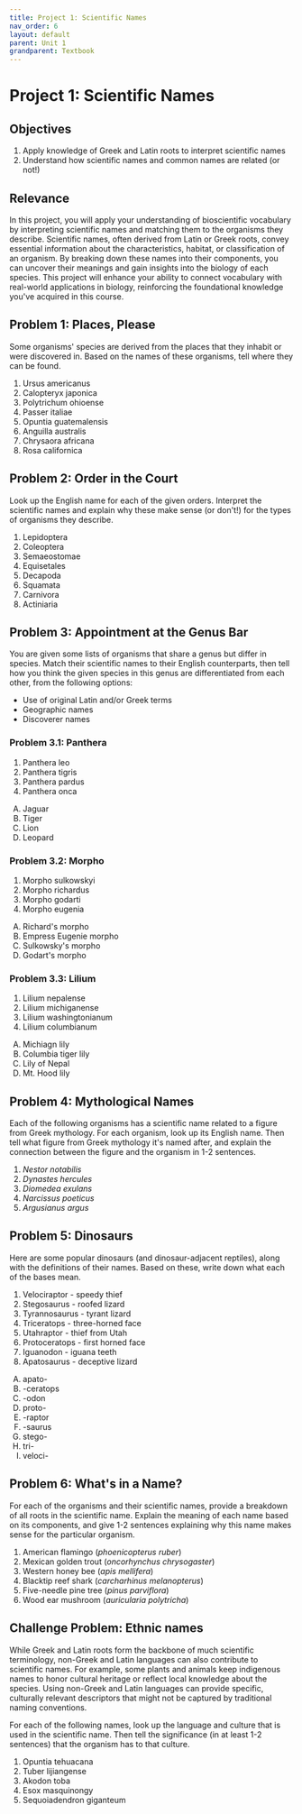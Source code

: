```yaml
---
title: Project 1: Scientific Names
nav_order: 6
layout: default
parent: Unit 1
grandparent: Textbook
---
```


# Project 1: Scientific Names

## Objectives

1. Apply knowledge of Greek and Latin roots to interpret scientific names
2. Understand how scientific names and common names are related (or not!)

## Relevance

In this project, you will apply your understanding of bioscientific vocabulary by interpreting scientific names and matching them to the organisms they describe. Scientific names, often derived from Latin or Greek roots, convey essential information about the characteristics, habitat, or classification of an organism. By breaking down these names into their components, you can uncover their meanings and gain insights into the biology of each species. This project will enhance your ability to connect vocabulary with real-world applications in biology, reinforcing the foundational knowledge you've acquired in this course.

## Problem 1: Places, Please

Some organisms' species are derived from the places that they inhabit or were discovered in. Based on the names of these organisms, tell where they can be found.

1. Ursus americanus
2. Calopteryx japonica
3. Polytrichum ohioense
4. Passer italiae
5. Opuntia guatemalensis
6. Anguilla australis
7. Chrysaora africana
8. Rosa californica

## Problem 2: Order in the Court

Look up the English name for each of the given orders. Interpret the scientific names and explain why these make sense (or don't!) for the types of organisms they describe.

1. Lepidoptera
2. Coleoptera
3. Semaeostomae
4. Equisetales
5. Decapoda
6. Squamata
7. Carnivora
8. Actiniaria

## Problem 3: Appointment at the Genus Bar

You are given some lists of organisms that share a genus but differ in species. Match their scientific names to their English counterparts, then tell how you think the given species in this genus are differentiated from each other, from the following options:

* Use of original Latin and/or Greek terms
* Geographic names
* Discoverer names

### Problem 3.1: Panthera

1. Panthera leo
2. Panthera tigris
3. Panthera pardus
4. Panthera onca

<ol type="A">
 <li>Jaguar</li>
 <li>Tiger</li>
 <li>Lion</li>
 <li>Leopard</li>
</ol>

### Problem 3.2: Morpho

1. Morpho sulkowskyi
2. Morpho richardus
3. Morpho godarti
4. Morpho eugenia

<ol type="A">
 <li>Richard's morpho</li>
 <li>Empress Eugenie morpho</li>
 <li>Sulkowsky's morpho</li>
 <li>Godart's morpho</li>
</ol>

### Problem 3.3: Lilium

1. Lilium nepalense
2. Lilium michiganense
3. Lilium washingtonianum
4. Lilium columbianum

<ol type="A">
 <li>Michiagn lily</li>
 <li>Columbia tiger lily</li>
 <li>Lily of Nepal</li>
 <li>Mt. Hood lily</li>
</ol>

## Problem 4: Mythological Names

Each of the following organisms has a scientific name related to a figure from Greek mythology. For each organism, look up its English name. Then tell what figure from Greek mythology it's named after, and explain the connection between the figure and the organism in 1-2 sentences.

1. *Nestor notabilis*
2. *Dynastes hercules*
3. *Diomedea exulans*
4. *Narcissus poeticus*
5. *Argusianus argus*

## Problem 5: Dinosaurs

Here are some popular dinosaurs (and dinosaur-adjacent reptiles), along with the definitions of their names. Based on these, write down what each of the bases mean.

1. Velociraptor - speedy thief
2. Stegosaurus - roofed lizard
3. Tyrannosaurus - tyrant lizard
4. Triceratops - three-horned face
5. Utahraptor - thief from Utah
6. Protoceratops - first horned face
7. Iguanodon - iguana teeth
8. Apatosaurus - deceptive lizard

<ol type="A">
 <li>apato-</li>
 <li>-ceratops</li>
 <li>-odon</li>
 <li>proto-</li>
 <li>-raptor</li>
 <li>-saurus</li>
 <li>stego-</li>
 <li>tri-</li>
 <li>veloci-</li>
</ol>

## Problem 6: What's in a Name?

For each of the organisms and their scientific names, provide a breakdown of all roots in the scientific name. Explain the meaning of each name based on its components, and give 1-2 sentences explaining why this name makes sense for the particular organism.

1. American flamingo (*phoenicopterus ruber*)
2. Mexican golden trout (*oncorhynchus chrysogaster*)
3. Western honey bee (*apis mellifera*)
4. Blacktip reef shark (*carcharhinus melanopterus*)
5. Five-needle pine tree (*pinus parviflora*)
6. Wood ear mushroom (*auricularia polytricha*)

## Challenge Problem: Ethnic names

While Greek and Latin roots form the backbone of much scientific terminology, non-Greek and Latin languages can also contribute to scientific names. For example, some plants and animals keep indigenous names to honor cultural heritage or reflect local knowledge about the species. Using non-Greek and Latin languages can provide specific, culturally relevant descriptors that might not be captured by traditional naming conventions.

For each of the following names, look up the language and culture that is used in the scientific name. Then tell the significance (in at least 1-2 sentences) that the organism has to that culture.

1. Opuntia tehuacana
2. Tuber lijiangense
3. Akodon toba
4. Esox masquinongy
5. Sequoiadendron giganteum
